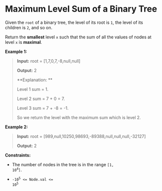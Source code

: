 # Maximum Level Sum of a Binary Tree

Given the <code>root</code> of a binary tree, the level of its root is <code>1</code>, the level of its children is <code>2</code>, and so on.

Return the **smallest** level <code>x</code> such that the sum of all the values of nodes at level <code>x</code> is **maximal**.


**Example 1:**
>
> **Input:** root = [1,7,0,7,-8,null,null]
>
> **Output:** 2
>
> **Explanation: **
>
> Level 1 sum = 1.
>
> Level 2 sum = 7 + 0 = 7.
>
> Level 3 sum = 7 + -8 = -1.
>
> So we return the level with the maximum sum which is level 2.

**Example 2:**
>
> **Input:** root = [989,null,10250,98693,-89388,null,null,null,-32127]
>
> **Output:** 2


**Constraints:**

- The number of nodes in the tree is in the range <code>[1, 10<sup>4</sup>]</code>.

- <code>-10<sup>5</sup> &lt;= Node.val &lt;= 10<sup>5</sup></code>
